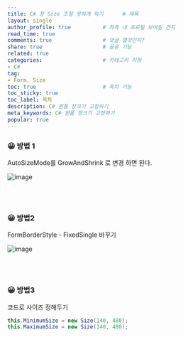 ```yaml
---
title: C# 창 Size 조절 못하게 막기      # 제목
layout: single                
author_profile: true          # 좌측 내 프로필 보여질 건지
read_time: true
comments: true                # 댓글 열것인지?
share: true                   # 공유 기능 
related: true
categories:                   # 카테고리 지정
- C#
tag:
- Form, Size
toc: true                     # 목차 기능 
toc_sticky: true
toc_label: 목차  
description: C# 윈폼 창크기 고정하기
meta_keywords: C# 윈폼 창크기 고정하기
popular: true
---
```



### **😀 방법 1**
AutoSizeMode를 GrowAndShrink 로 변경 하면 된다.

![image](https://user-images.githubusercontent.com/41108401/122157730-54f27180-cea6-11eb-9ca6-f2499aadac3a.png)

<br/><br/>

### **😀 방법2**
FormBorderStyle - FixedSingle 바꾸기

![image](https://user-images.githubusercontent.com/41108401/122157786-6cc9f580-cea6-11eb-9746-a865d034ecd0.png)


<br/><br/>

### **😀 방법3**
코드로 사이즈 정해두기
~~~cs
this.MinimumSize = new Size(140, 480);
this.MaximumSize = new Size(140, 480);
~~~